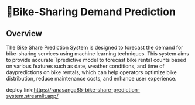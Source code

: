# :briefcase:Bike-Sharing Demand Prediction
## Overview
The Bike Share Prediction System is designed to forecast the demand for bike-sharing services using machine learning techniques. This system aims to provide accurate Tpredictive model to forecast bike rental counts based on various features such as date, weather conditions, and time of daypredictions on bike rentals, which can help operators optimize bike distribution, reduce maintenance costs, and enhance user experience.

deploy link:https://ranasanga85-bike-share-prediction-system.streamlit.app/
